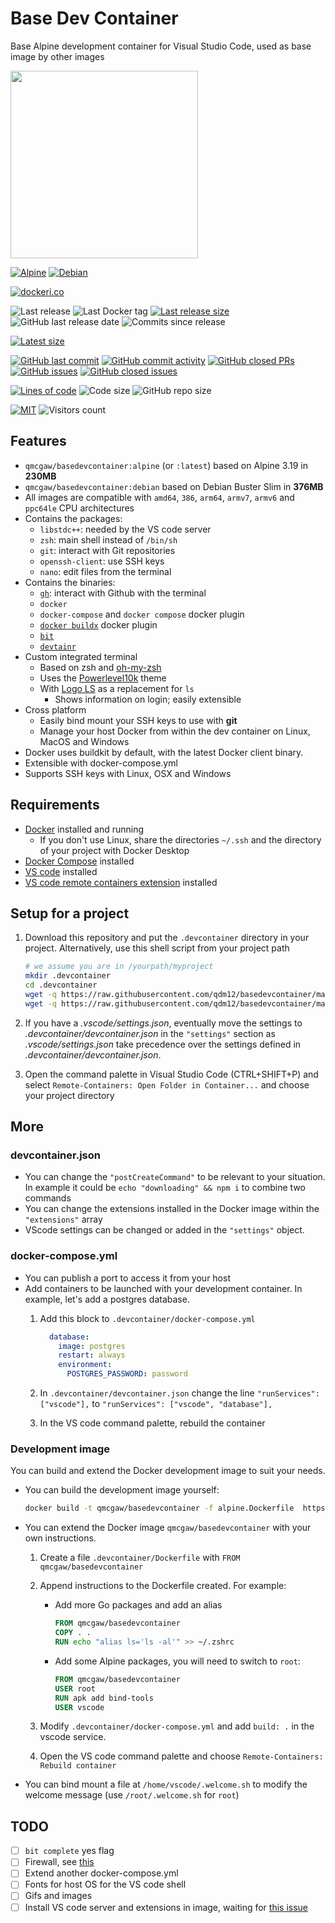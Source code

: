 # Base Dev Container

Base Alpine development container for Visual Studio Code, used as base image by other images

<img height="300" src="https://raw.githubusercontent.com/qdm12/basedevcontainer/master/title.svg">

[![Alpine](https://github.com/qdm12/basedevcontainer/actions/workflows/alpine.yml/badge.svg)](https://github.com/qdm12/basedevcontainer/actions/workflows/alpine.yml)
[![Debian](https://github.com/qdm12/basedevcontainer/actions/workflows/debian.yml/badge.svg)](https://github.com/qdm12/basedevcontainer/actions/workflows/debian.yml)

[![dockeri.co](https://dockeri.co/image/qmcgaw/basedevcontainer)](https://hub.docker.com/r/qmcgaw/basedevcontainer)

![Last release](https://img.shields.io/github/release/qdm12/basedevcontainer?label=Last%20release)
![Last Docker tag](https://img.shields.io/docker/v/qmcgaw/basedevcontainer?sort=semver&label=Last%20Docker%20tag)
[![Last release size](https://img.shields.io/docker/image-size/qmcgaw/basedevcontainer?sort=semver&label=Last%20released%20image)](https://hub.docker.com/r/qmcgaw/basedevcontainer/tags?page=1&ordering=last_updated)
![GitHub last release date](https://img.shields.io/github/release-date/qdm12/basedevcontainer?label=Last%20release%20date)
![Commits since release](https://img.shields.io/github/commits-since/qdm12/basedevcontainer/latest?sort=semver)

[![Latest size](https://img.shields.io/docker/image-size/qmcgaw/basedevcontainer/latest?label=Latest%20image)](https://hub.docker.com/r/qmcgaw/basedevcontainer/tags)

[![GitHub last commit](https://img.shields.io/github/last-commit/qdm12/basedevcontainer.svg)](https://github.com/qdm12/basedevcontainer/commits/master)
[![GitHub commit activity](https://img.shields.io/github/commit-activity/y/qdm12/basedevcontainer.svg)](https://github.com/qdm12/basedevcontainer/graphs/contributors)
[![GitHub closed PRs](https://img.shields.io/github/issues-pr-closed/qdm12/basedevcontainer.svg)](https://github.com/qdm12/basedevcontainer/pulls?q=is%3Apr+is%3Aclosed)
[![GitHub issues](https://img.shields.io/github/issues/qdm12/basedevcontainer.svg)](https://github.com/qdm12/basedevcontainer/issues)
[![GitHub closed issues](https://img.shields.io/github/issues-closed/qdm12/basedevcontainer.svg)](https://github.com/qdm12/basedevcontainer/issues?q=is%3Aissue+is%3Aclosed)

[![Lines of code](https://img.shields.io/tokei/lines/github/qdm12/basedevcontainer)](https://github.com/qdm12/basedevcontainer)
![Code size](https://img.shields.io/github/languages/code-size/qdm12/basedevcontainer)
![GitHub repo size](https://img.shields.io/github/repo-size/qdm12/basedevcontainer)

[![MIT](https://img.shields.io/github/license/qdm12/basedevcontainer)](https://github.com/qdm12/basedevcontainer/master/LICENSE)
![Visitors count](https://visitor-badge.laobi.icu/badge?page_id=basedevcontainer.readme)

## Features

- `qmcgaw/basedevcontainer:alpine` (or `:latest`) based on Alpine 3.19 in **230MB**
- `qmcgaw/basedevcontainer:debian` based on Debian Buster Slim in **376MB**
- All images are compatible with `amd64`, `386`, `arm64`, `armv7`, `armv6` and `ppc64le` CPU architectures
- Contains the packages:
  - `libstdc++`: needed by the VS code server
  - `zsh`: main shell instead of `/bin/sh`
  - `git`: interact with Git repositories
  - `openssh-client`: use SSH keys
  - `nano`: edit files from the terminal
- Contains the binaries:
  - [`gh`](https://github.com/cli/cli): interact with Github with the terminal
  - `docker`
  - `docker-compose` and `docker compose` docker plugin
  - [`docker buildx`](https://github.com/docker/buildx) docker plugin
  - [`bit`](https://github.com/chriswalz/bit)
  - [`devtainr`](https://github.com/qdm12/devtainr)
- Custom integrated terminal
  - Based on zsh and [oh-my-zsh](https://github.com/robbyrussell/oh-my-zsh)
  - Uses the [Powerlevel10k](https://github.com/romkatv/powerlevel10k) theme
  - With [Logo LS](https://github.com/Yash-Handa/logo-ls) as a replacement for `ls`
    - Shows information on login; easily extensible
- Cross platform
  - Easily bind mount your SSH keys to use with **git**
  - Manage your host Docker from within the dev container on Linux, MacOS and Windows
- Docker uses buildkit by default, with the latest Docker client binary.
- Extensible with docker-compose.yml
- Supports SSH keys with Linux, OSX and Windows

## Requirements

- [Docker](https://www.docker.com/products/docker-desktop) installed and running
  - If you don't use Linux, share the directories `~/.ssh` and the directory of your project with Docker Desktop
- [Docker Compose](https://docs.docker.com/compose/install/) installed
- [VS code](https://code.visualstudio.com/download) installed
- [VS code remote containers extension](https://marketplace.visualstudio.com/items?itemName=ms-vscode-remote.remote-containers) installed

## Setup for a project

1. Download this repository and put the `.devcontainer` directory in your project.
   Alternatively, use this shell script from your project path

    ```sh
    # we assume you are in /yourpath/myproject
    mkdir .devcontainer
    cd .devcontainer
    wget -q https://raw.githubusercontent.com/qdm12/basedevcontainer/master/.devcontainer/devcontainer.json
    wget -q https://raw.githubusercontent.com/qdm12/basedevcontainer/master/.devcontainer/docker-compose.yml
    ```

1. If you have a *.vscode/settings.json*, eventually move the settings to *.devcontainer/devcontainer.json* in the `"settings"` section as *.vscode/settings.json* take precedence over the settings defined in *.devcontainer/devcontainer.json*.
1. Open the command palette in Visual Studio Code (CTRL+SHIFT+P) and select `Remote-Containers: Open Folder in Container...` and choose your project directory

## More

### devcontainer.json

- You can change the `"postCreateCommand"` to be relevant to your situation. In example it could be `echo "downloading" && npm i` to combine two commands
- You can change the extensions installed in the Docker image within the `"extensions"` array
- VScode settings can be changed or added in the `"settings"` object.

### docker-compose.yml

- You can publish a port to access it from your host
- Add containers to be launched with your development container. In example, let's add a postgres database.
    1. Add this block to `.devcontainer/docker-compose.yml`

        ```yml
          database:
            image: postgres
            restart: always
            environment:
              POSTGRES_PASSWORD: password
        ```

    1. In `.devcontainer/devcontainer.json` change the line `"runServices": ["vscode"],` to `"runServices": ["vscode", "database"],`
    1. In the VS code command palette, rebuild the container

### Development image

You can build and extend the Docker development image to suit your needs.

- You can build the development image yourself:

    ```sh
    docker build -t qmcgaw/basedevcontainer -f alpine.Dockerfile  https://github.com/qdm12/basedevcontainer.git
    ```

- You can extend the Docker image `qmcgaw/basedevcontainer` with your own instructions.

    1. Create a file `.devcontainer/Dockerfile` with `FROM qmcgaw/basedevcontainer`
    1. Append instructions to the Dockerfile created. For example:
        - Add more Go packages and add an alias

            ```Dockerfile
            FROM qmcgaw/basedevcontainer
            COPY . .
            RUN echo "alias ls='ls -al'" >> ~/.zshrc
            ```

        - Add some Alpine packages, you will need to switch to `root`:

            ```Dockerfile
            FROM qmcgaw/basedevcontainer
            USER root
            RUN apk add bind-tools
            USER vscode
            ```

    1. Modify `.devcontainer/docker-compose.yml` and add `build: .` in the vscode service.
    1. Open the VS code command palette and choose `Remote-Containers: Rebuild container`

- You can bind mount a file at `/home/vscode/.welcome.sh` to modify the welcome message (use `/root/.welcome.sh` for `root`)

## TODO

- [ ] `bit complete` yes flag
- [ ] Firewall, see [this](https://code.visualstudio.com/docs/remote/containers#_what-are-the-connectivity-requirements-for-the-vs-code-server-when-it-is-running-in-a-container)
- [ ] Extend another docker-compose.yml
- [ ] Fonts for host OS for the VS code shell
- [ ] Gifs and images
- [ ] Install VS code server and extensions in image, waiting for [this issue](https://github.com/microsoft/vscode-remote-release/issues/1718)
